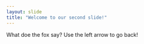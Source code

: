 ```yaml
---
layout: slide
title: "Welcome to our second slide!"
---
```

What doe the fox say?
Use the left arrow to go back!
